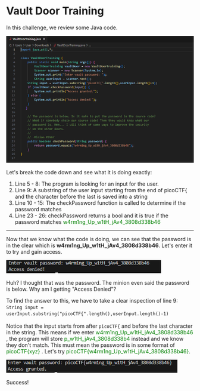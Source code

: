 # Vault Door Training
In this challenge, we review some Java code.

![Vault Door Training Code](./images/vdtsnippet.png)

Let's break the code down and see what it is doing exactly:
1. Line 5 - 8: The program is looking for an input for the user.
2. Line 9: A substring of the user input starting from the end of picoCTF{ and the character before the last is saved into a string
3. Line 10 - 15: The checkPassword function is called to determine if the password matches
4. Line 23 - 26: checkPassword returns a bool and it is true if the password matches <font color="green">w4rm1ng_Up_w1tH_jAv4_3808d338b46</font>
---
Now that we know what the code is doing, we can see that the password is in the clear which is **w4rm1ng_Up_w1tH_jAv4_3808d338b46**. Let's enter it to try and gain access.

![Vault Door Training Access Denied](./images/vdt_access_denied.png)

Huh? I thought that was the password. The minion even said the password is below. Why am I getting "Access Denied"? 

To find the answer to this, we have to take a clear inspection of line 9: <br> 
`String input = userInput.substring("picoCTF{".length(),userInput.length()-1)` <br><br>
Notice that the input starts from after `picoCTF{` and before the last character in the string. This means if we enter 
<font color="green">w4rm1ng_Up_w1tH_jAv4_3808d338b46</font>
, the program will store 
<font color="green">p_w1tH_jAv4_3808d338b4</font>
instead and we know they don't match. This must mean the password is in some format of 
<font color="green">picoCTF{xyz}</font>
. Let's try 
<font color="green">picoCTF{w4rm1ng_Up_w1tH_jAv4_3808d338b46}</font>.

![Vault Door Training Access Granted](./images/vdt_access_granted.png)

Success!

